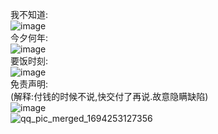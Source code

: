 我不知道:                 
![image](https://github.com/cancundeyingzi/fursuit/assets/73635883/3927bd69-b3f3-4349-9f75-c342f92d83c5)                       
今夕何年:              
![image](https://github.com/cancundeyingzi/fursuit/assets/73635883/44c7ceca-d8fd-45d3-b859-abb989886561)               
要饭时刻:         
![image](https://github.com/cancundeyingzi/fursuit/assets/73635883/ca37ebed-65b7-456f-9fcd-422e0eba0190)             
免责声明:            
(解释:付钱的时候不说,快交付了再说.故意隐瞒缺陷)                      
![image](https://github.com/cancundeyingzi/fursuit/assets/73635883/077c8b15-d9ef-4a15-934e-3b1171751d8c)                          
![qq_pic_merged_1694253127356](https://github.com/cancundeyingzi/fursuit/assets/73635883/b82728b2-f8f8-43bb-8952-aeec70fd669b)
